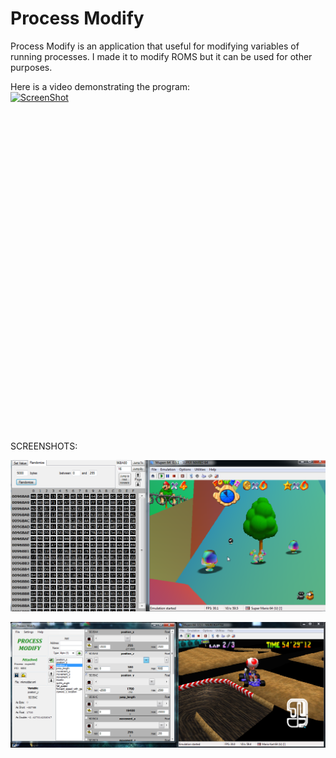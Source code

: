 # Process Modify

Process Modify is an application that useful for modifying variables of running processes. I made it to modify ROMS but it can be used for other purposes.

Here is a video demonstrating the program:<br>
[![ScreenShot](http://img.youtube.com/vi/aVs9WTiRq7Q/0.jpg)](https://www.youtube.com/watch?v=aVs9WTiRq7Q)

<iframe width="854" height="510" src="" frameborder="0" allowfullscreen></iframe>

SCREENSHOTS:

![Alt text](SCREENSHOTS/pm1.png?raw=true "Screenshot 2")


![Alt text](SCREENSHOTS/process_modify_screenshot.png?raw=true "Screenshot 1")

